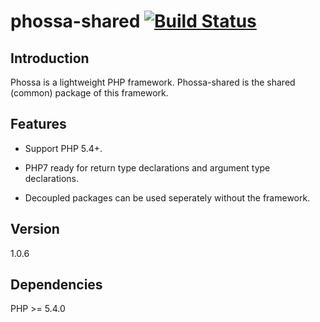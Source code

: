 # phossa-shared  [![Build Status](https://travis-ci.org/phossa/phossa-shared.svg)](https://travis-ci.org/phossa/phossa-shared.svg)

Introduction
---

Phossa is a lightweight PHP framework. Phossa-shared is the shared (common)
package of this framework.

Features
---

- Support PHP 5.4+.

- PHP7 ready for return type declarations and argument type declarations.

- Decoupled packages can be used seperately without the framework.

Version
---

1.0.6

Dependencies
---

PHP >= 5.4.0

